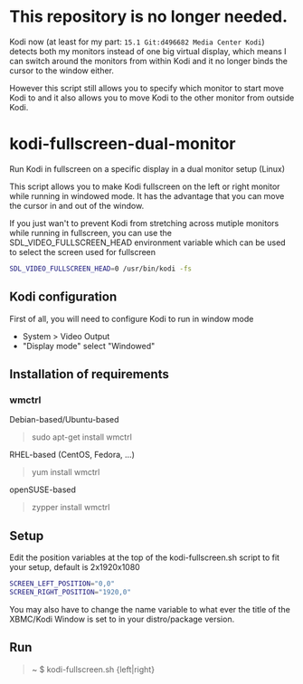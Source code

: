 This repository is no longer needed.
============================

Kodi now (at least for my part: `15.1 Git:d496682 Media Center Kodi`) detects both my monitors instead of one big virtual display, which means I can switch around the monitors from within Kodi and it no longer binds the cursor to the window either.

However this script still allows you to specify which monitor to start move Kodi to and it also allows you to move Kodi to the other monitor from outside Kodi.

kodi-fullscreen-dual-monitor
============================

Run Kodi in fullscreen on a specific display in a dual monitor setup (Linux)

This script allows you to make Kodi fullscreen on the left or right monitor while running in windowed mode. It has the advantage that you can move the cursor in and out of the window.

If you just wan't to prevent Kodi from stretching across mutiple monitors while running in fullscreen, you can use the SDL_VIDEO_FULLSCREEN_HEAD environment variable which can be used to select the screen used for fullscreen

```Bash
SDL_VIDEO_FULLSCREEN_HEAD=0 /usr/bin/kodi -fs
```

## Kodi configuration

First of all, you will need to configure Kodi to run in window mode

- System > Video Output
- "Display mode" select "Windowed"

## Installation of requirements

### wmctrl

Debian-based/Ubuntu-based
> sudo apt-get install wmctrl

RHEL-based (CentOS, Fedora, ...)
> yum install wmctrl

openSUSE-based
> zypper install wmctrl

## Setup

Edit the position variables at the top of the kodi-fullscreen.sh script to fit your setup, default is 2x1920x1080 

```Bash
SCREEN_LEFT_POSITION="0,0" 
SCREEN_RIGHT_POSITION="1920,0"
```

You may also have to change the name variable to what ever the title of the XBMC/Kodi Window is set to in your distro/package version.

## Run
> ~ $ kodi-fullscreen.sh {left|right}
